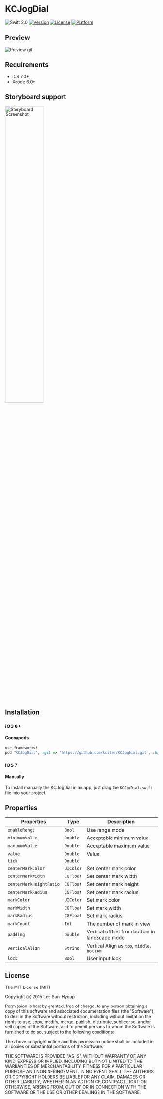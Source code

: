 # KCJogDial
![Swift 2.0](https://img.shields.io/badge/Swift-2.0-orange.svg)
[![Version](https://img.shields.io/cocoapods/v/KCJogDial.svg?style=flat)](http://cocoapods.org/pods/KCJogDial)
[![License](https://img.shields.io/cocoapods/l/KCJogDial.svg?style=flat)](http://cocoapods.org/pods/KCJogDial)
[![Platform](https://img.shields.io/cocoapods/p/KCJogDial.svg?style=flat)](http://cocoapods.org/pods/KCJogDial)

## Preview
<img src="https://github.com/kciter/KCJogDial/raw/master/Images/preview.gif" alt="Preview gif">

## Requirements
* iOS 7.0+
* Xcode 6.0+

## Storyboard support
<img src="https://github.com/kciter/KCJogDial/raw/master/Images/storyboard.png" width="50%" alt="Storyboard Screenshot">

## Installation

### iOS 8+
#### Cocoapods
```ruby
use_frameworks!
pod "KCJogDial", :git => 'https://github.com/kciter/KCJogDial.git', :branch => 'swift1.2'
```
### iOS 7
#### Manually
To install manually the KCJogDial in an app, just drag the `KCJogDial.swift` file into your project.

## Properties
| Properties | Type | Description |
|---|---|---|
|`enableRange` | `Bool` | Use range mode |
|`minimumValue` | `Double` | Acceptable minimum value |
|`maximumValue` | `Double` | Acceptable maximum value |
|`value` | `Double` | Value |
|`tick` | `Double` |  |
|`centerMarkColor` | `UIColor` | Set center mark color |
|`centerMarkWidth` | `CGFloat` | Set center mark width |
|`centerMarkHeightRatio` | `CGFloat` | Set center mark height |
|`centerMarkRadius` | `CGFloat` | Set center mark radius |
|`markColor` | `UIColor` | Set mark color |
|`markWidth` | `CGFloat` | Set mark width |
|`markRadius` | `CGFloat` | Set mark radius |
|`markCount` | `Int` | The number of mark in view |
|`padding` | `Double` | Vertical offfset from bottom in landscape mode |
|`verticalAlign` | `String` | Vertical Align as `top`, `middle`, `bottom` |
|`lock` | `Bool` | User input lock |

## License
The MIT License (MIT)

Copyright (c) 2015 Lee Sun-Hyoup

Permission is hereby granted, free of charge, to any person obtaining a copy
of this software and associated documentation files (the "Software"), to deal
in the Software without restriction, including without limitation the rights
to use, copy, modify, merge, publish, distribute, sublicense, and/or sell
copies of the Software, and to permit persons to whom the Software is
furnished to do so, subject to the following conditions:

The above copyright notice and this permission notice shall be included in all
copies or substantial portions of the Software.

THE SOFTWARE IS PROVIDED "AS IS", WITHOUT WARRANTY OF ANY KIND, EXPRESS OR
IMPLIED, INCLUDING BUT NOT LIMITED TO THE WARRANTIES OF MERCHANTABILITY,
FITNESS FOR A PARTICULAR PURPOSE AND NONINFRINGEMENT. IN NO EVENT SHALL THE
AUTHORS OR COPYRIGHT HOLDERS BE LIABLE FOR ANY CLAIM, DAMAGES OR OTHER
LIABILITY, WHETHER IN AN ACTION OF CONTRACT, TORT OR OTHERWISE, ARISING FROM,
OUT OF OR IN CONNECTION WITH THE SOFTWARE OR THE USE OR OTHER DEALINGS IN THE
SOFTWARE.
